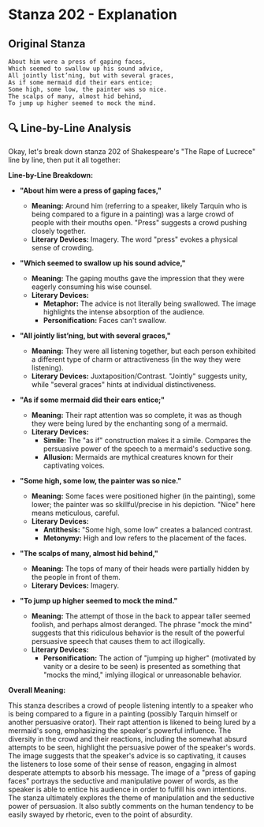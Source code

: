 # Stanza 202 - Explanation

## Original Stanza
```
About him were a press of gaping faces,
Which seemed to swallow up his sound advice,
All jointly list’ning, but with several graces,
As if some mermaid did their ears entice;
Some high, some low, the painter was so nice.
The scalps of many, almost hid behind,
To jump up higher seemed to mock the mind.
```

## 🔍 Line-by-Line Analysis
Okay, let's break down stanza 202 of Shakespeare's "The Rape of Lucrece" line by line, then put it all together:

**Line-by-Line Breakdown:**

*   **"About him were a press of gaping faces,"**

    *   **Meaning:**  Around him (referring to a speaker, likely Tarquin who is being compared to a figure in a painting) was a large crowd of people with their mouths open. "Press" suggests a crowd pushing closely together.
    *   **Literary Devices:**  Imagery. The word "press" evokes a physical sense of crowding.

*   **"Which seemed to swallow up his sound advice,"**

    *   **Meaning:**  The gaping mouths gave the impression that they were eagerly consuming his wise counsel.
    *   **Literary Devices:**
        *   **Metaphor:** The advice is not literally being swallowed. The image highlights the intense absorption of the audience.
        *   **Personification:** Faces can't swallow.

*   **"All jointly list’ning, but with several graces,"**

    *   **Meaning:**  They were all listening together, but each person exhibited a different type of charm or attractiveness (in the way they were listening).
    *   **Literary Devices:**  Juxtaposition/Contrast. "Jointly" suggests unity, while "several graces" hints at individual distinctiveness.

*   **"As if some mermaid did their ears entice;"**

    *   **Meaning:**  Their rapt attention was so complete, it was as though they were being lured by the enchanting song of a mermaid.
    *   **Literary Devices:**
        *   **Simile:** The "as if" construction makes it a simile. Compares the persuasive power of the speech to a mermaid's seductive song.
        *   **Allusion:** Mermaids are mythical creatures known for their captivating voices.

*   **"Some high, some low, the painter was so nice."**

    *   **Meaning:**  Some faces were positioned higher (in the painting), some lower; the painter was so skillful/precise in his depiction. "Nice" here means meticulous, careful.
    *   **Literary Devices:**
        *   **Antithesis:** "Some high, some low" creates a balanced contrast.
        *   **Metonymy:** High and low refers to the placement of the faces.

*   **"The scalps of many, almost hid behind,"**

    *   **Meaning:**  The tops of many of their heads were partially hidden by the people in front of them.
    *   **Literary Devices:**  Imagery.

*   **"To jump up higher seemed to mock the mind."**

    *   **Meaning:**  The attempt of those in the back to appear taller seemed foolish, and perhaps almost deranged. The phrase "mock the mind" suggests that this ridiculous behavior is the result of the powerful persuasive speech that causes them to act illogically.
    *   **Literary Devices:**
        *   **Personification:** The action of "jumping up higher" (motivated by vanity or a desire to be seen) is presented as something that "mocks the mind," imlying illogical or unreasonable behavior.

**Overall Meaning:**

This stanza describes a crowd of people listening intently to a speaker who is being compared to a figure in a painting (possibly Tarquin himself or another persuasive orator). Their rapt attention is likened to being lured by a mermaid's song, emphasizing the speaker's powerful influence. The diversity in the crowd and their reactions, including the somewhat absurd attempts to be seen, highlight the persuasive power of the speaker's words. The image suggests that the speaker's advice is so captivating, it causes the listeners to lose some of their sense of reason, engaging in almost desperate attempts to absorb his message. The image of a "press of gaping faces" portrays the seductive and manipulative power of words, as the speaker is able to entice his audience in order to fulfill his own intentions. The stanza ultimately explores the theme of manipulation and the seductive power of persuasion. It also subtly comments on the human tendency to be easily swayed by rhetoric, even to the point of absurdity.
